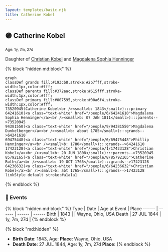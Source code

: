 ```yaml
---
layout: templates/basic.njk
title: Catherine Kobel
---
```

## 🟣 Catherine Kobel
<small>Age: 1y, 7m, 27d</small>

Daughter of [Christian Kobel](/people/1/17423128) and [Magdalena Sophia Henninger](/people/6/64241610)

{% block "hidden md:block" %}
```mermaid
graph
classDef grands fill:#193cb8,stroke:#2b7fff,stroke-width:1px,color:#fff;
classDef parents fill:#372aac,stroke:#615fff,stroke-width:1px,color:#fff;
classDef primary fill:#007595,stroke:#00a6f4,stroke-width:1px,color:#fff;
73520945(Catherine Kobel<br /><small>b: 1843</small>):::primary
64241610(<a class="text-white" href="/people/6/64241610">Magdalena Sophia Henninger</a><br /><small>b: 07 JAN 1811</small>):::parents-->73520945
94381550(<a class="text-white" href="/people/9/94381550">Magdalena Dunkelberger</a><br /><small>b: about 1785</small>):::grands-->64241610
69475448(<a class="text-white" href="/people/6/69475448">Phillip Henninger</a><br /><small>b: 1780</small>):::grands-->64241610
17423128(<a class="text-white" href="/people/1/17423128">Christian Kobel</a><br /><small>b: 20 JUN 1808</small>):::parents-->73520945
85792165(<a class="text-white" href="/people/8/85792165">Catherine Roth</a><br /><small>b: 19 OCT 1765</small>):::grands-->17423128
64236632(<a class="text-white" href="/people/6/64236632">Christian Kobel</a><br /><small>b: abt 1765</small>):::grands-->17423128
linkStyle default stroke:#a1a1a1
```
{% endblock %}

### 📆 Events

{% block "hidden md:block" %}
Type | Date | Age at Event | Place
------ | ------ | ------ | ------
Birth | 1843 |  | Wayne, Ohio, USA
Death | 27 JUL 1844 | 1y, 7m, 27d |
{% endblock %}

{% block "md:hidden" %}
- **Birth**
**Date**: 1843, Age:
**Place**: Wayne, Ohio, USA
- **Death**
**Date**: 27 JUL 1844, Age: 1y, 7m, 27d
**Place**:
{% endblock %}
